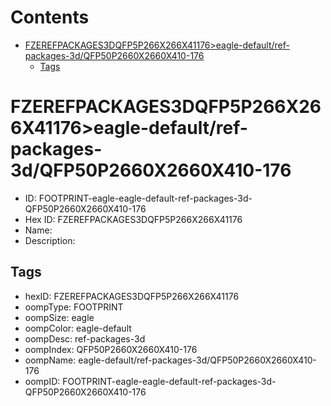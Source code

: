



Contents
========

* [FZEREFPACKAGES3DQFP5P266X266X41176>eagle-default/ref-packages-3d/QFP50P2660X2660X410-176](#fzerefpackages3dqfp5p266x266x41176eagle-defaultref-packages-3dqfp50p2660x2660x410-176)
	* [Tags](#tags)

# FZEREFPACKAGES3DQFP5P266X266X41176>eagle-default/ref-packages-3d/QFP50P2660X2660X410-176

- ID: FOOTPRINT-eagle-eagle-default-ref-packages-3d-QFP50P2660X2660X410-176
- Hex ID: FZEREFPACKAGES3DQFP5P266X266X41176
- Name: 
- Description: 

## Tags

- hexID: FZEREFPACKAGES3DQFP5P266X266X41176
- oompType: FOOTPRINT
- oompSize: eagle
- oompColor: eagle-default
- oompDesc: ref-packages-3d
- oompIndex: QFP50P2660X2660X410-176
- oompName: eagle-default/ref-packages-3d/QFP50P2660X2660X410-176
- oompID: FOOTPRINT-eagle-eagle-default-ref-packages-3d-QFP50P2660X2660X410-176
